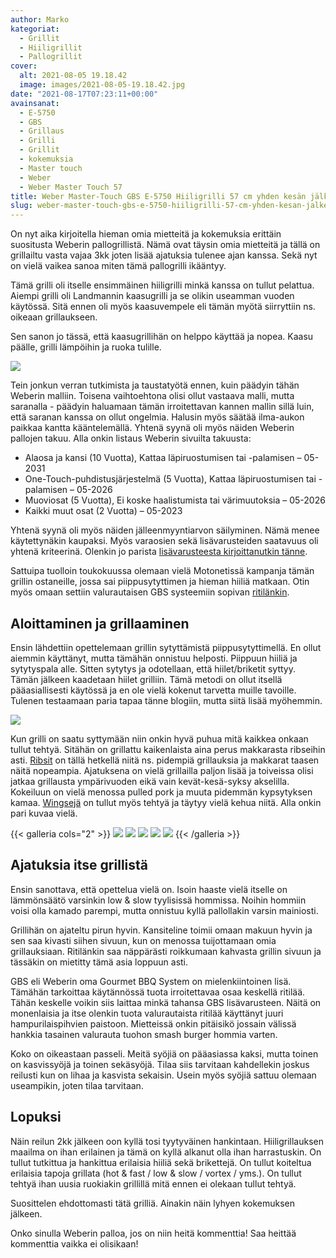 ```yaml
---
author: Marko
kategoriat:
  - Grillit
  - Hiiligrillit
  - Pallogrillit
cover:
  alt: 2021-08-05 19.18.42
  image: images/2021-08-05-19.18.42.jpg
date: "2021-08-17T07:23:11+00:00"
avainsanat:
  - E-5750
  - GBS
  - Grillaus
  - Grilli
  - Grillit
  - kokemuksia
  - Master touch
  - Weber
  - Weber Master Touch 57
title: Weber Master-Touch GBS E-5750 Hiiligrilli 57 cm yhden kesän jälkeen
slug: weber-master-touch-gbs-e-5750-hiiligrilli-57-cm-yhden-kesan-jalkeen
---
```

On nyt aika kirjoitella hieman omia mietteitä ja kokemuksia erittäin suositusta Weberin pallogrillistä. Nämä ovat täysin omia mietteitä ja tällä on grillailtu vasta vajaa 3kk joten lisää ajatuksia tulenee ajan kanssa. Sekä nyt on vielä vaikea sanoa miten tämä pallogrilli ikääntyy.

Tämä grilli oli itselle ensimmäinen hiiligrilli minkä kanssa on tullut pelattua. Aiempi grilli oli Landmannin kaasugrilli ja se olikin useamman vuoden käytössä. Sitä ennen oli myös kaasuvempele eli tämän myötä siirryttiin ns. oikeaan grillaukseen.

Sen sanon jo tässä, että kaasugrillihän on helppo käyttää ja nopea. Kaasu päälle, grilli lämpöihin ja ruoka tulille.

![](images/2021-08-05-19.18.42.jpg)

Tein jonkun verran tutkimista ja taustatyötä ennen, kuin päädyin tähän Weberin malliin. Toisena vaihtoehtona olisi ollut vastaava malli, mutta saranalla - päädyin haluamaan tämän irroitettavan kannen mallin sillä luin, että saranan kanssa on ollut ongelmia. Halusin myös säätää ilma-aukon paikkaa kantta kääntelemällä. Yhtenä syynä oli myös näiden Weberin pallojen takuu. Alla onkin listaus Weberin sivuilta takuusta:

- Alaosa ja kansi (10 Vuotta), Kattaa läpiruostumisen tai -palamisen – 05-2031
- One-Touch-puhdistusjärjestelmä (5 Vuotta), Kattaa läpiruostumisen tai -palamisen – 05-2026
- Muoviosat (5 Vuotta), Ei koske haalistumista tai värimuutoksia – 05-2026
- Kaikki muut osat (2 Vuotta) – 05-2023

Yhtenä syynä oli myös näiden jälleenmyyntiarvon säilyminen. Nämä menee käytettynäkin kaupaksi. Myös varaosien sekä lisävarusteiden saatavuus oli yhtenä kriteerinä. Olenkin jo parista [lisävarusteesta kirjoittanutkin tänne](/kategoria/lisavarusteet/).

Sattuipa tuolloin toukokuussa olemaan vielä Motonetissä kampanja tämän grillin ostaneille, jossa sai piippusytyttimen ja hieman hiiliä matkaan. Otin myös omaan settiin valurautaisen GBS systeemiin sopivan [ritilänkin](https://www.weber.com/FI/fi/tarvikkeet/ruoanlaitto/gourmet-bbq-system/8834.html?cgid=502#start=1).

## Aloittaminen ja grillaaminen

Ensin lähdettiin opettelemaan grillin sytyttämistä piippusytyttimellä. En ollut aiemmin käyttänyt, mutta tämähän onnistuu helposti. Piippuun hiiliä ja sytytyspala alle. Sitten sytytys ja odotellaan, että hiilet/briketit syttyy. Tämän jälkeen kaadetaan hiilet grilliin. Tämä metodi on ollut itsellä pääasiallisesti käytössä ja en ole vielä kokenut tarvetta muille tavoille. Tulenen testaamaan paria tapaa tänne blogiin, mutta siitä lisää myöhemmin.

![](images/2021-06-05-16.59.41.jpg)

Kun grilli on saatu syttymään niin onkin hyvä puhua mitä kaikkea onkaan tullut tehtyä. Sitähän on grillattu kaikenlaista aina perus makkarasta ribseihin asti. [Ribsit](/ikean-teline-ribseille-grillikylkiteline/) on tällä hetkellä niitä ns. pidempiä grillauksia ja makkarat taasen näitä nopeampia. Ajatuksena on vielä grillailla paljon lisää ja toiveissa olisi jatkaa grillausta ympärivuoden eikä vain kevät-kesä-syksy akselilla. Kokeiluun on vielä menossa pulled pork ja muuta pidemmän kypsytyksen kamaa. [Wingsejä](/ikean-viiden-euron-vortex-seka-wingsien-teko/) on tullut myös tehtyä ja täytyy vielä kehua niitä. Alla onkin pari kuvaa vielä.

{{< galleria cols="2" >}}
![](images/2021-08-07-18.11.39-1.jpg)
![](images/2021-07-23-17.46.30.jpg)
![](images/2021-07-10-14.26.01.jpg)
![](images/2021-05-29-18.30.29.jpg)
![](images/2021-08-07-18.47.34.jpg)
{{< /galleria >}}

## Ajatuksia itse grillistä

Ensin sanottava, että opettelua vielä on. Isoin haaste vielä itselle on lämmönsäätö varsinkin low & slow tyylisissä hommissa. Noihin hommiin voisi olla kamado parempi, mutta onnistuu kyllä pallollakin varsin mainiosti.

Grillihän on ajateltu pirun hyvin. Kansiteline toimii omaan makuun hyvin ja sen saa kivasti siihen sivuun, kun on menossa tuijottamaan omia grillauksiaan. Ritilänkin saa näppärästi roikkumaan kahvasta grillin sivuun ja tässäkin on mietitty tämä asia loppuun asti.

GBS eli Weberin oma Gourmet BBQ System on mielenkiintoinen lisä. Tämähän tarkoittaa käytännössä tuota irroitettavaa osaa keskellä ritilää. Tähän keskelle voikin siis laittaa minkä tahansa GBS lisävarusteen. Näitä on monenlaisia ja itse olenkin tuota valurautaista ritilää käyttänyt juuri hampurilaispihvien paistoon. Mietteissä onkin pitäisikö jossain välissä hankkia tasainen valurauta tuohon smash burger hommia varten.

Koko on oikeastaan passeli. Meitä syöjiä on pääasiassa kaksi, mutta toinen on kasvissyöjä ja toinen sekäsyöjä. Tilaa siis tarvitaan kahdellekin joskus reilusti kun on lihaa ja kasvista sekaisin. Usein myös syöjiä sattuu olemaan useampikin, joten tilaa tarvitaan.

## Lopuksi

Näin reilun 2kk jälkeen oon kyllä tosi tyytyväinen hankintaan. Hiiligrillauksen maailma on ihan erilainen ja tämä on kyllä alkanut olla ihan harrastuskin. On tullut tutkittua ja hankittua erilaisia hiiliä sekä brikettejä. On tullut koiteltua erilaisia tapoja grillata (hot & fast / low & slow / vortex / yms.). On tullut tehtyä ihan uusia ruokiakin grillillä mitä ennen ei olekaan tullut tehtyä.

Suosittelen ehdottomasti tätä grilliä. Ainakin näin lyhyen kokemuksen jälkeen.

Onko sinulla Weberin palloa, jos on niin heitä kommenttia! Saa heittää kommenttia vaikka ei olisikaan!
